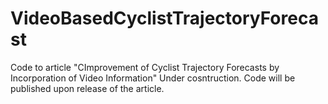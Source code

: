 # VideoBasedCyclistTrajectoryForecast
Code to article "CImprovement of Cyclist Trajectory Forecasts by Incorporation of Video Information"
Under cosntruction. Code will be published upon release of the article.
